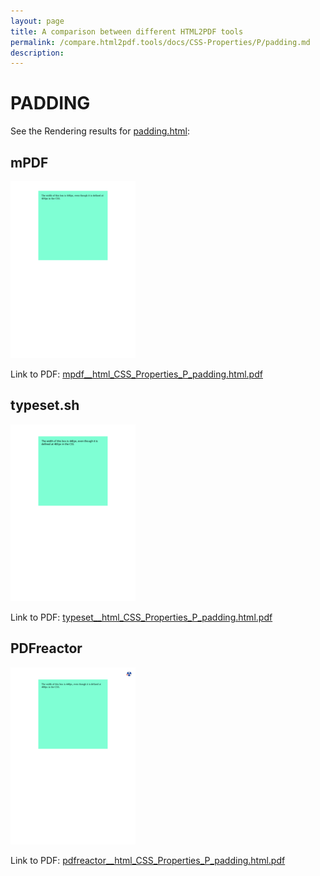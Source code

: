 ```yaml
---
layout: page
title: A comparison between different HTML2PDF tools
permalink: /compare.html2pdf.tools/docs/CSS-Properties/P/padding.md
description: 
---
```


# PADDING

See the Rendering results for [padding.html](/html/CSS%20Properties/P/padding.html):

## mPDF
![](mpdf__html_CSS_Properties_P_padding.html.png) 

Link to PDF: [mpdf__html_CSS_Properties_P_padding.html.pdf](mpdf__html_CSS_Properties_P_padding.html.pdf)

## typeset.sh
![](typeset__html_CSS_Properties_P_padding.html.png) 

Link to PDF: [typeset__html_CSS_Properties_P_padding.html.pdf](typeset__html_CSS_Properties_P_padding.html.pdf)

## PDFreactor
![](pdfreactor__html_CSS_Properties_P_padding.html.png) 

Link to PDF: [pdfreactor__html_CSS_Properties_P_padding.html.pdf](pdfreactor__html_CSS_Properties_P_padding.html.pdf)
